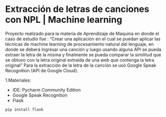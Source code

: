 # Extracción de letras de canciones con NPL | Machine learning
Proyecto realizado para la materia de Aprendizaje de Maquina en donde el caso de estudio fue : “Crear una aplicación en el cual se puedan aplicar las técnicas de machine learning de procesamiento natural del lenguaje, en donde se deberá ingresar una canción y luego usando alguna API se pueda extraer la letra de la misma y finalmente se pueda comparar la similitud que se obtuvo con la letra original extraída de una web que contenga la letra original”
Para la extracción de la letra de la  canción se usó Google Speak Recognition (API de Google Cloud).

1.Materiales:
  -	IDE: Pycharm Community Edition 
  -	Google Speak Recognition
  -	Flask 
  ```
  pip install flask
  ```
